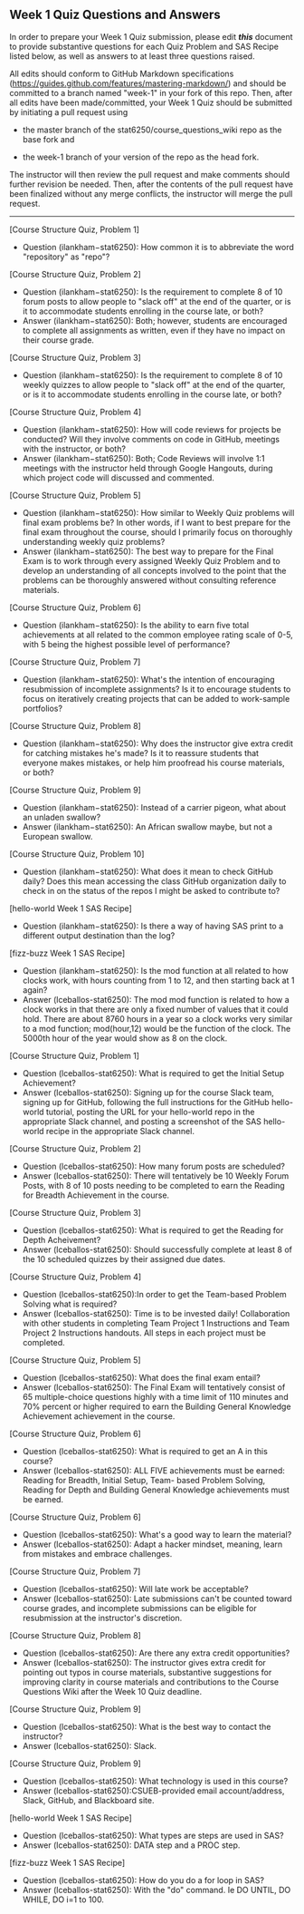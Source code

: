 ## Week 1 Quiz Questions and Answers

In order to prepare your Week 1 Quiz submission, please edit ***this*** document to provide substantive questions for each Quiz Problem and SAS Recipe listed below, as well as answers to at least three questions raised.

All edits should conform to GitHub Markdown specifications (https://guides.github.com/features/mastering-markdown/) and should be committed to a branch named "week-1" in your fork of this repo. Then, after all edits have been made/committed, your Week 1 Quiz should be submitted by initiating a pull request using

- the master branch of the stat6250/course_questions_wiki repo as the base fork and

- the week-1 branch of your version of the repo as the head fork.

The instructor will then review the pull request and make comments should further revision be needed. Then, after the contents of the pull request have been finalized without any merge conflicts, the instructor will merge the pull request.



********************************************************************************



[Course Structure Quiz, Problem 1]
- Question (ilankham−stat6250): How common it is to abbreviate the word "repository" as "repo"?



[Course Structure Quiz, Problem 2]
- Question (ilankham−stat6250): Is the requirement to complete 8 of 10 forum posts to allow people to "slack off" at the end of the quarter, or is it to accommodate students enrolling in the course late, or both?
- Answer (ilankham−stat6250): Both; however, students are encouraged to complete all assignments as written, even if they have no impact on their course grade.



[Course Structure Quiz, Problem 3]
- Question (ilankham−stat6250): Is the requirement to complete 8 of 10 weekly quizzes to allow people to "slack off" at the end of the quarter, or is it to accommodate students enrolling in the course late, or both?



[Course Structure Quiz, Problem 4]
- Question (ilankham−stat6250): How will code reviews for projects be conducted? Will they involve comments on code in GitHub, meetings with the instructor, or both?
- Answer (ilankham−stat6250): Both; Code Reviews will involve 1:1 meetings with the instructor held through Google Hangouts, during which project code will discussed and commented.



[Course Structure Quiz, Problem 5]
- Question (ilankham−stat6250): How similar to Weekly Quiz problems will final exam problems be? In other words, if I want to best prepare for the final exam throughout the course, should I primarily focus on thoroughly understanding weekly quiz problems?
- Answer (ilankham−stat6250): The best way to prepare for the Final Exam is to work through every assigned Weekly Quiz Problem and to develop an understanding of all concepts involved to the point that the problems can be thoroughly answered without consulting reference materials.



[Course Structure Quiz, Problem 6]
- Question (ilankham−stat6250): Is the ability to earn five total achievements at all related to the common employee rating scale of 0-5, with 5 being the highest possible level of performance?



[Course Structure Quiz, Problem 7]
- Question (ilankham−stat6250): What's the intention of encouraging resubmission of incomplete assignments? Is it to encourage students to focus on iteratively creating projects that can be added to work-sample portfolios?



[Course Structure Quiz, Problem 8]
- Question (ilankham−stat6250): Why does the instructor give extra credit for catching mistakes he's made? Is it to reassure students that everyone makes mistakes, or help him proofread his course materials, or both?



[Course Structure Quiz, Problem 9]
- Question (ilankham−stat6250): Instead of a carrier pigeon, what about an unladen swallow?
- Answer (ilankham−stat6250): An African swallow maybe, but not a European swallow.



[Course Structure Quiz, Problem 10]
- Question (ilankham−stat6250): What does it mean to check GitHub daily? Does this mean accessing the class GitHub organization daily to check in on the status of the repos I might be asked to contribute to?



[hello-world Week 1 SAS Recipe]
- Question (ilankham−stat6250): Is there a way of having SAS print to a different output destination than the log?



[fizz-buzz Week 1 SAS Recipe]
- Question (ilankham−stat6250): Is the mod function at all related to how clocks work, with hours counting from 1 to 12, and then starting back at 1 again?
- Answer (lceballos-stat6250): The mod mod function is related to how a clock works in that there are only a fixed number of values that it could hold. There are about 8760 hours in a year so a clock works very similar to a mod function; mod(hour,12) would be the function of the clock. The 5000th hour of the year would show as 8 on the clock.

[Course Structure Quiz, Problem 1]
- Question (lceballos-stat6250): What is required to get the Initial Setup Achievement?
- Answer (lceballos-stat6250): Signing up for the course Slack team, signing up for GitHub, following the full instructions for the GitHub hello-world tutorial, posting the URL for your hello-world repo in the appropriate Slack channel, and posting a screenshot of the SAS hello-world recipe in the appropriate Slack channel.

[Course Structure Quiz, Problem 2]
- Question (lceballos-stat6250): How many forum posts are scheduled?
- Answer (lceballos-stat6250): There will tentatively be 10 Weekly Forum Posts, with 8 of 10 posts needing to be completed to earn the Reading for Breadth Achievement in the course.

[Course Structure Quiz, Problem 3]
- Question (lceballos-stat6250): What is required to get the Reading for Depth Acheivement?
- Answer (lceballos-stat6250): Should successfully complete at least 8 of the 10 scheduled quizzes by their assigned due dates.

[Course Structure Quiz, Problem 4]
- Question (lceballos-stat6250):In order to get the Team-based Problem Solving what is required?
- Answer (lceballos-stat6250): Time is to be invested daily! Collaboration with other students in completing Team Project 1 Instructions and Team Project 2 Instructions handouts. All steps in each project must be completed.

[Course Structure Quiz, Problem 5]
- Question (lceballos-stat6250): What does the final exam entail?
- Answer (lceballos-stat6250): The Final Exam will tentatively consist of 65 multiple-choice questions highly with a time limit of 110 minutes and 70% percent or higher required to earn the Building General Knowledge Achievement achievement in the course.

[Course Structure Quiz, Problem 6]
- Question (lceballos-stat6250): What is required to get an A in this course?
- Answer (lceballos-stat6250): ALL FIVE achievements must be earned: 	
Reading for Breadth, Initial Setup, Team- based Problem Solving, Reading for Depth and Building General Knowledge achievements must be earned. 

[Course Structure Quiz, Problem 6]
- Question (lceballos-stat6250): What's a good way to learn the material?
- Answer (lceballos-stat6250): Adapt a hacker mindset, meaning, learn from mistakes and embrace challenges.

[Course Structure Quiz, Problem 7]
- Question (lceballos-stat6250): Will late work be acceptable?
- Answer (lceballos-stat6250): Late submissions can't  be counted toward course grades, and  incomplete submissions can be eligible for resubmission at the instructor's discretion.

[Course Structure Quiz, Problem 8]
- Question (lceballos-stat6250): Are there any extra credit opportunities?
- Answer (lceballos-stat6250): The instructor gives extra credit for pointing out typos in course materials, substantive suggestions for improving clarity in course materials and contributions to the Course Questions Wiki after the Week 10 Quiz deadline.

[Course Structure Quiz, Problem 9]
- Question (lceballos-stat6250): What is the best way to contact the instructor?
- Answer (lceballos-stat6250): Slack.

[Course Structure Quiz, Problem 9]
- Question (lceballos-stat6250): What technology is used in this course?
- Answer (lceballos-stat6250):CSUEB-provided email account/address, Slack, GitHub, and Blackboard site.

[hello-world Week 1 SAS Recipe]
- Question (lceballos-stat6250): What types are steps are used in SAS?
- Answer (lceballos-stat6250): DATA step and a PROC step.

[fizz-buzz Week 1 SAS Recipe]
- Question (lceballos-stat6250): How do you do a for loop in SAS?
- Answer (lceballos-stat6250): With the "do" command. Ie DO UNTIL, DO WHILE, DO i=1 to 100.
